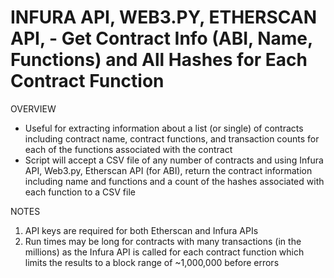 # INFURA API, WEB3.PY, ETHERSCAN API,  - Get Contract Info (ABI, Name, Functions) and All Hashes for Each Contract Function

OVERVIEW
- Useful for extracting information about a list (or single) of contracts including contract name, contract functions,
   and transaction counts for each of the functions associated with the contract
- Script will accept a CSV file of any number of contracts and using Infura API, Web3.py, Etherscan API (for ABI), return the contract
   information including name and functions and a count of the hashes associated with each function to a CSV file
   
NOTES
1. API keys are required for both Etherscan and Infura APIs
2. Run times may be long for contracts with many transactions (in the millions) as the Infura API is called for each
   contract function which limits the results to a block range of ~1,000,000 before errors
